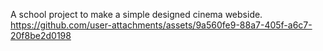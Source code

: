 A school project to make a simple designed cinema webside.
https://github.com/user-attachments/assets/9a560fe9-88a7-405f-a6c7-20f8be2d0198

